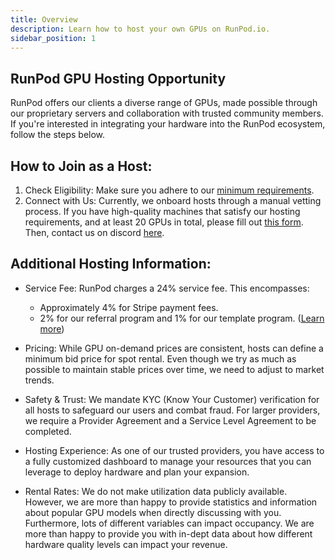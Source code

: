 ```yaml
---
title: Overview
description: Learn how to host your own GPUs on RunPod.io.
sidebar_position: 1
---
```


## RunPod GPU Hosting Opportunity

RunPod offers our clients a diverse range of GPUs, made possible through our proprietary servers and collaboration with trusted community members.
If you're interested in integrating your hardware into the RunPod ecosystem, follow the steps below.

## How to Join as a Host:

1. Check Eligibility: Make sure you adhere to our [minimum requirements](https://docs.runpod.io/docs/partner-requirements).
2. Connect with Us: Currently, we onboard hosts through a manual vetting process.
   If you have high-quality machines that satisfy our hosting requirements, and at least 20 GPUs in total, please fill out [this form](https://share.hsforms.com/1GYpMeNlSQc6n11toAlgNngecykq).
   Then, contact us on discord [here](https://discord.gg/7nr9Jy9FYU).

## Additional Hosting Information:

- Service Fee: RunPod charges a 24% service fee. This encompasses:
  - Approximately 4% for Stripe payment fees.
  - 2% for our referral program and 1% for our template program. ([Learn more](https://www.runpod.io/refer-a-friend))

- Pricing: While GPU on-demand prices are consistent, hosts can define a minimum bid price for spot rental. Even though we try as much as possible to maintain stable prices over time, we need to adjust to market trends.

- Safety & Trust: We mandate KYC (Know Your Customer) verification for all hosts to safeguard our users and combat fraud. For larger providers, we require a Provider Agreement and a Service Level Agreement to be completed.

- Hosting Experience: As one of our trusted providers, you have access to a fully customized dashboard to manage your resources that you can leverage to deploy hardware and plan your expansion.

- Rental Rates: We do not make utilization data publicly available. However, we are more than happy to provide statistics and information about popular GPU models when directly discussing with you. Furthermore, lots of different variables can impact occupancy. We are more than happy to provide you with in-dept data about how different hardware quality levels can impact your revenue.
